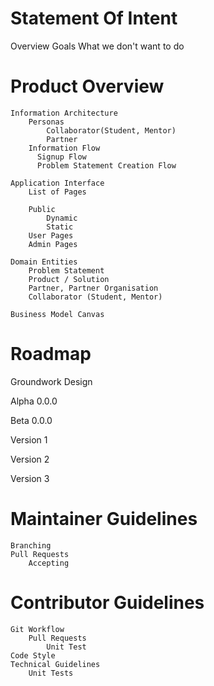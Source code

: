 # Statement Of Intent
Overview
Goals
What we don't want to do

# Product Overview
	Information Architecture
		Personas
			Collaborator(Student, Mentor)
			Partner
		Information Flow
		  Signup Flow
		  Problem Statement Creation Flow
		  
	Application Interface
		List of Pages

		Public
			Dynamic
			Static
		User Pages
		Admin Pages
		  
	Domain Entities
		Problem Statement		
		Product / Solution
		Partner, Partner Organisation
		Collaborator (Student, Mentor)
		
	Business Model Canvas
		
# Roadmap
Groundwork
Design

Alpha 0.0.0

Beta 0.0.0

Version 1

Version 2

Version 3

# Maintainer Guidelines
	Branching
	Pull Requests
		Accepting
	

# Contributor Guidelines
	Git Workflow
		Pull Requests
			Unit Test
	Code Style
	Technical Guidelines
		Unit Tests
	

	





